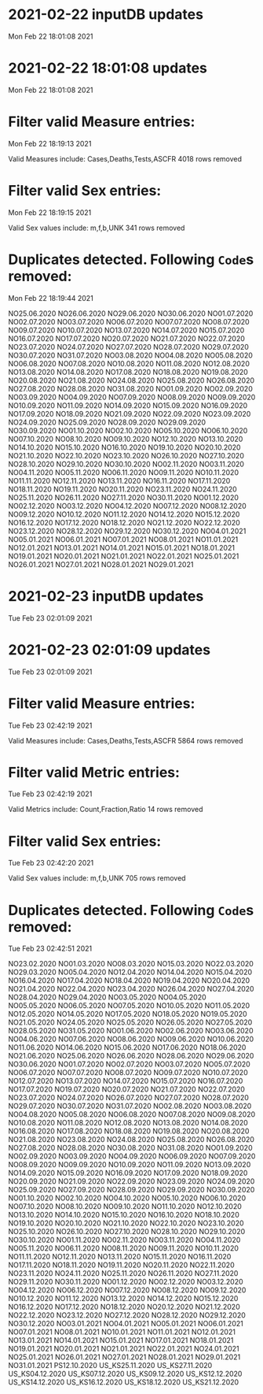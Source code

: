 
# 2021-02-22 inputDB updates 
 Mon Feb 22 18:01:08 2021 


# 2021-02-22 18:01:08 updates 
 Mon Feb 22 18:01:08 2021 


# Filter valid Measure entries: 
 Mon Feb 22 18:19:13 2021 

Valid Measures include: Cases,Deaths,Tests,ASCFR
 4018 rows removed
# Filter valid Sex entries: 
 Mon Feb 22 18:19:15 2021 

Valid Sex values include: m,f,b,UNK
 341 rows removed
# Duplicates detected. Following `Code`s removed: 
 Mon Feb 22 18:19:44 2021 

NO25.06.2020
NO26.06.2020
NO29.06.2020
NO30.06.2020
NO01.07.2020
NO02.07.2020
NO03.07.2020
NO06.07.2020
NO07.07.2020
NO08.07.2020
NO09.07.2020
NO10.07.2020
NO13.07.2020
NO14.07.2020
NO15.07.2020
NO16.07.2020
NO17.07.2020
NO20.07.2020
NO21.07.2020
NO22.07.2020
NO23.07.2020
NO24.07.2020
NO27.07.2020
NO28.07.2020
NO29.07.2020
NO30.07.2020
NO31.07.2020
NO03.08.2020
NO04.08.2020
NO05.08.2020
NO06.08.2020
NO07.08.2020
NO10.08.2020
NO11.08.2020
NO12.08.2020
NO13.08.2020
NO14.08.2020
NO17.08.2020
NO18.08.2020
NO19.08.2020
NO20.08.2020
NO21.08.2020
NO24.08.2020
NO25.08.2020
NO26.08.2020
NO27.08.2020
NO28.08.2020
NO31.08.2020
NO01.09.2020
NO02.09.2020
NO03.09.2020
NO04.09.2020
NO07.09.2020
NO08.09.2020
NO09.09.2020
NO10.09.2020
NO11.09.2020
NO14.09.2020
NO15.09.2020
NO16.09.2020
NO17.09.2020
NO18.09.2020
NO21.09.2020
NO22.09.2020
NO23.09.2020
NO24.09.2020
NO25.09.2020
NO28.09.2020
NO29.09.2020
NO30.09.2020
NO01.10.2020
NO02.10.2020
NO05.10.2020
NO06.10.2020
NO07.10.2020
NO08.10.2020
NO09.10.2020
NO12.10.2020
NO13.10.2020
NO14.10.2020
NO15.10.2020
NO16.10.2020
NO19.10.2020
NO20.10.2020
NO21.10.2020
NO22.10.2020
NO23.10.2020
NO26.10.2020
NO27.10.2020
NO28.10.2020
NO29.10.2020
NO30.10.2020
NO02.11.2020
NO03.11.2020
NO04.11.2020
NO05.11.2020
NO06.11.2020
NO09.11.2020
NO10.11.2020
NO11.11.2020
NO12.11.2020
NO13.11.2020
NO16.11.2020
NO17.11.2020
NO18.11.2020
NO19.11.2020
NO20.11.2020
NO23.11.2020
NO24.11.2020
NO25.11.2020
NO26.11.2020
NO27.11.2020
NO30.11.2020
NO01.12.2020
NO02.12.2020
NO03.12.2020
NO04.12.2020
NO07.12.2020
NO08.12.2020
NO09.12.2020
NO10.12.2020
NO11.12.2020
NO14.12.2020
NO15.12.2020
NO16.12.2020
NO17.12.2020
NO18.12.2020
NO21.12.2020
NO22.12.2020
NO23.12.2020
NO28.12.2020
NO29.12.2020
NO30.12.2020
NO04.01.2021
NO05.01.2021
NO06.01.2021
NO07.01.2021
NO08.01.2021
NO11.01.2021
NO12.01.2021
NO13.01.2021
NO14.01.2021
NO15.01.2021
NO18.01.2021
NO19.01.2021
NO20.01.2021
NO21.01.2021
NO22.01.2021
NO25.01.2021
NO26.01.2021
NO27.01.2021
NO28.01.2021
NO29.01.2021
# 2021-02-23 inputDB updates 
 Tue Feb 23 02:01:09 2021 


# 2021-02-23 02:01:09 updates 
 Tue Feb 23 02:01:09 2021 


# Filter valid Measure entries: 
 Tue Feb 23 02:42:19 2021 

Valid Measures include: Cases,Deaths,Tests,ASCFR
 5864 rows removed
# Filter valid Metric entries: 
 Tue Feb 23 02:42:19 2021 

Valid Metrics include: Count,Fraction,Ratio
 14 rows removed
# Filter valid Sex entries: 
 Tue Feb 23 02:42:20 2021 

Valid Sex values include: m,f,b,UNK
 705 rows removed
# Duplicates detected. Following `Code`s removed: 
 Tue Feb 23 02:42:51 2021 

NO23.02.2020
NO01.03.2020
NO08.03.2020
NO15.03.2020
NO22.03.2020
NO29.03.2020
NO05.04.2020
NO12.04.2020
NO14.04.2020
NO15.04.2020
NO16.04.2020
NO17.04.2020
NO18.04.2020
NO19.04.2020
NO20.04.2020
NO21.04.2020
NO22.04.2020
NO23.04.2020
NO26.04.2020
NO27.04.2020
NO28.04.2020
NO29.04.2020
NO03.05.2020
NO04.05.2020
NO05.05.2020
NO06.05.2020
NO07.05.2020
NO10.05.2020
NO11.05.2020
NO12.05.2020
NO14.05.2020
NO17.05.2020
NO18.05.2020
NO19.05.2020
NO21.05.2020
NO24.05.2020
NO25.05.2020
NO26.05.2020
NO27.05.2020
NO28.05.2020
NO31.05.2020
NO01.06.2020
NO02.06.2020
NO03.06.2020
NO04.06.2020
NO07.06.2020
NO08.06.2020
NO09.06.2020
NO10.06.2020
NO11.06.2020
NO14.06.2020
NO15.06.2020
NO17.06.2020
NO18.06.2020
NO21.06.2020
NO25.06.2020
NO26.06.2020
NO28.06.2020
NO29.06.2020
NO30.06.2020
NO01.07.2020
NO02.07.2020
NO03.07.2020
NO05.07.2020
NO06.07.2020
NO07.07.2020
NO08.07.2020
NO09.07.2020
NO10.07.2020
NO12.07.2020
NO13.07.2020
NO14.07.2020
NO15.07.2020
NO16.07.2020
NO17.07.2020
NO19.07.2020
NO20.07.2020
NO21.07.2020
NO22.07.2020
NO23.07.2020
NO24.07.2020
NO26.07.2020
NO27.07.2020
NO28.07.2020
NO29.07.2020
NO30.07.2020
NO31.07.2020
NO02.08.2020
NO03.08.2020
NO04.08.2020
NO05.08.2020
NO06.08.2020
NO07.08.2020
NO09.08.2020
NO10.08.2020
NO11.08.2020
NO12.08.2020
NO13.08.2020
NO14.08.2020
NO16.08.2020
NO17.08.2020
NO18.08.2020
NO19.08.2020
NO20.08.2020
NO21.08.2020
NO23.08.2020
NO24.08.2020
NO25.08.2020
NO26.08.2020
NO27.08.2020
NO28.08.2020
NO30.08.2020
NO31.08.2020
NO01.09.2020
NO02.09.2020
NO03.09.2020
NO04.09.2020
NO06.09.2020
NO07.09.2020
NO08.09.2020
NO09.09.2020
NO10.09.2020
NO11.09.2020
NO13.09.2020
NO14.09.2020
NO15.09.2020
NO16.09.2020
NO17.09.2020
NO18.09.2020
NO20.09.2020
NO21.09.2020
NO22.09.2020
NO23.09.2020
NO24.09.2020
NO25.09.2020
NO27.09.2020
NO28.09.2020
NO29.09.2020
NO30.09.2020
NO01.10.2020
NO02.10.2020
NO04.10.2020
NO05.10.2020
NO06.10.2020
NO07.10.2020
NO08.10.2020
NO09.10.2020
NO11.10.2020
NO12.10.2020
NO13.10.2020
NO14.10.2020
NO15.10.2020
NO16.10.2020
NO18.10.2020
NO19.10.2020
NO20.10.2020
NO21.10.2020
NO22.10.2020
NO23.10.2020
NO25.10.2020
NO26.10.2020
NO27.10.2020
NO28.10.2020
NO29.10.2020
NO30.10.2020
NO01.11.2020
NO02.11.2020
NO03.11.2020
NO04.11.2020
NO05.11.2020
NO06.11.2020
NO08.11.2020
NO09.11.2020
NO10.11.2020
NO11.11.2020
NO12.11.2020
NO13.11.2020
NO15.11.2020
NO16.11.2020
NO17.11.2020
NO18.11.2020
NO19.11.2020
NO20.11.2020
NO22.11.2020
NO23.11.2020
NO24.11.2020
NO25.11.2020
NO26.11.2020
NO27.11.2020
NO29.11.2020
NO30.11.2020
NO01.12.2020
NO02.12.2020
NO03.12.2020
NO04.12.2020
NO06.12.2020
NO07.12.2020
NO08.12.2020
NO09.12.2020
NO10.12.2020
NO11.12.2020
NO13.12.2020
NO14.12.2020
NO15.12.2020
NO16.12.2020
NO17.12.2020
NO18.12.2020
NO20.12.2020
NO21.12.2020
NO22.12.2020
NO23.12.2020
NO27.12.2020
NO28.12.2020
NO29.12.2020
NO30.12.2020
NO03.01.2021
NO04.01.2021
NO05.01.2021
NO06.01.2021
NO07.01.2021
NO08.01.2021
NO10.01.2021
NO11.01.2021
NO12.01.2021
NO13.01.2021
NO14.01.2021
NO15.01.2021
NO17.01.2021
NO18.01.2021
NO19.01.2021
NO20.01.2021
NO21.01.2021
NO22.01.2021
NO24.01.2021
NO25.01.2021
NO26.01.2021
NO27.01.2021
NO28.01.2021
NO29.01.2021
NO31.01.2021
PS12.10.2020
US_KS25.11.2020
US_KS27.11.2020
US_KS04.12.2020
US_KS07.12.2020
US_KS09.12.2020
US_KS12.12.2020
US_KS14.12.2020
US_KS16.12.2020
US_KS18.12.2020
US_KS21.12.2020